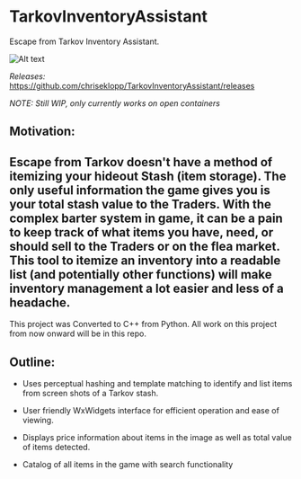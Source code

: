 # TarkovInventoryAssistant
Escape from Tarkov Inventory Assistant.




![Alt text](/../../../chriseklopp/blob/main/TIA_screenshot8.PNG?raw=true "Title")

*Releases:*
https://github.com/chriseklopp/TarkovInventoryAssistant/releases

*NOTE: Still WIP, only currently works on open containers*

Motivation:
------------------------------------------------------------------------------------------------------------------------
Escape from Tarkov doesn't have a method of itemizing your hideout Stash (item storage). The only useful information the
game gives you is your total stash value to the Traders. With the complex barter system in game, it can be a pain to
keep track of what items you have, need, or should sell to the Traders or on the flea market. This tool to itemize an
inventory into a readable list (and potentially other functions) will make inventory management a lot easier and less of
a headache.
------------------------------------------------------------------------------------------------------------------------

This project was Converted to C++ from Python.
All work on this project from now onward will be in this repo.

Outline:
------------------------------------------------------------------------------------------------------------------------
- Uses perceptual hashing and template matching to identify and list items from screen shots of a Tarkov stash.

- User friendly WxWidgets interface for efficient operation and ease of viewing.

- Displays price information about items in the image as well as total value of items detected.

- Catalog of all items in the game with search functionality
